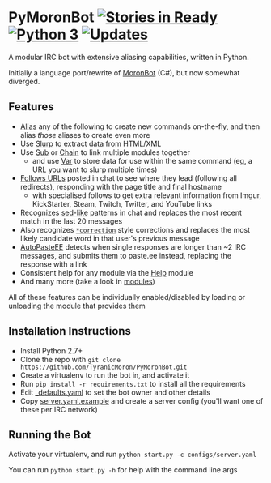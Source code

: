 PyMoronBot [![Stories in Ready](https://badge.waffle.io/TyranicMoron/PyMoronBot.png?label=ready&title=Ready)](https://waffle.io/TyranicMoron/PyMoronBot) [![Python 3](https://pyup.io/repos/github/TyranicMoron/PyMoronBot/python-3-shield.svg)](https://pyup.io/repos/github/TyranicMoron/PyMoronBot/) [![Updates](https://pyup.io/repos/github/TyranicMoron/PyMoronBot/shield.svg)](https://pyup.io/repos/github/TyranicMoron/PyMoronBot/)
==========

A modular IRC bot with extensive aliasing capabilities, written in Python.

Initially a language port/rewrite of [MoronBot](https://github.com/TyranicMoron/MoronBot/) (C#), but now somewhat diverged.

Features
--------
* [Alias](pymoronbot/modules/admin/Alias.py) any of the following to create new commands on-the-fly, and then alias *those* aliases to create even more
* Use [Slurp](pymoronbot/modules/utils/Slurp.py) to extract data from HTML/XML
* Use [Sub](pymoronbot/modules/utils/Sub.py) or [Chain](pymoronbot/modules/utils/Chain.py) to link multiple modules together
  * and use [Var](pymoronbot/modules/utils/Var.py) to store data for use within the same command (eg, a URL you want to slurp multiple times)
* [Follows URLs](pymoronbot/modules/automatic/URLFollow.py) posted in chat to see where they lead (following all redirects), responding with the page title and final hostname
  * with specialised follows to get extra relevant information from Imgur, KickStarter, Steam, Twitch, Twitter, and YouTube links
* Recognizes [sed-like](pymoronbot/modules/commands/Sed.py) patterns in chat and replaces the most recent match in the last 20 messages
* Also recognizes [`*correction`](pymoronbot/modules/automatic/AsterFix.py) style corrections and replaces the most likely candidate word in that user's previous message
* [AutoPasteEE](pymoronbot/modules/postprocess/AutoPasteEE.py) detects when single responses are longer than ~2 IRC messages, and submits them to paste.ee instead, replacing the response with a link
* Consistent help for any module via the [Help](pymoronbot/modules/commands/Help.py) module
* And many more (take a look in [modules](pymoronbot/modules))

All of these features can be individually enabled/disabled by loading or unloading the module that provides them

Installation Instructions
-------------------------
* Install Python 2.7+
* Clone the repo with `git clone https://github.com/TyranicMoron/PyMoronBot.git`
* Create a virtualenv to run the bot in, and activate it
* Run `pip install -r requirements.txt` to install all the requirements
* Edit [_defaults.yaml](configs/_defaults.yaml) to set the bot owner and other details
* Copy [server.yaml.example](configs/server.yaml.example) and create a server config (you'll want one of these per IRC network)

Running the Bot
---------------
Activate your virtualenv, and run `python start.py -c configs/server.yaml`

You can run `python start.py -h` for help with the command line args
